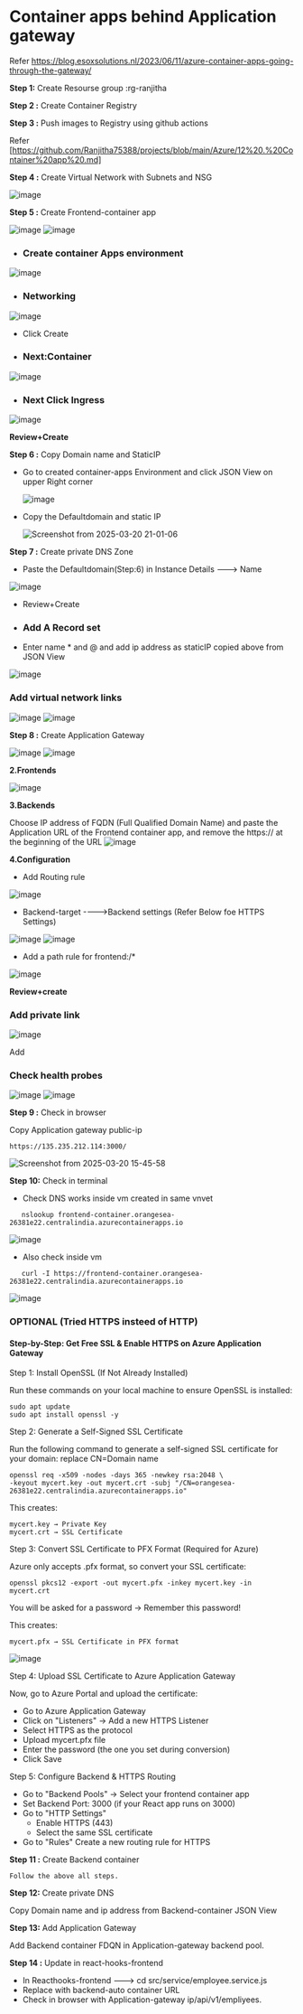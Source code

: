 # Container apps behind Application gateway

Refer https://blog.esoxsolutions.nl/2023/06/11/azure-container-apps-going-through-the-gateway/

**Step 1:** Create Resourse group :rg-ranjitha

**Step 2 :** Create Container Registry

**Step 3 :** Push images to Registry using github actions

Refer [https://github.com/Ranjitha75388/projects/blob/main/Azure/12%20.%20Container%20app%20.md]

**Step 4 :** Create Virtual Network with Subnets and NSG

![image](https://github.com/user-attachments/assets/77658f6e-cfdc-4997-84d4-63842405f141)


**Step 5 :** Create Frontend-container app

![image](https://github.com/user-attachments/assets/84000785-86d3-44c4-b85f-9b7e0a4f7213)
![image](https://github.com/user-attachments/assets/e70c0c54-b766-443d-b59c-3343d98477bc)

   - ### Create container Apps environment
   ![image](https://github.com/user-attachments/assets/e6023cb9-706c-4388-8f9a-31273101ce17)

   - ### Networking
   ![image](https://github.com/user-attachments/assets/7f27c25b-fb48-45a1-bc27-966a5d8c2778)

   - Click Create

- ### Next:Container
![image](https://github.com/user-attachments/assets/caaa3676-9f95-4d59-9319-b3526f5de09c)

- ### Next Click Ingress

![image](https://github.com/user-attachments/assets/8592bd70-d26b-4ae4-a647-b27d8b4bd8a0)

**Review+Create**

**Step 6 :** Copy Domain name and StaticIP

- Go to created container-apps Environment and click JSON View on upper Right corner

    ![image](https://github.com/user-attachments/assets/a93ac79b-a078-4dbe-aed9-b4e775b37346)

- Copy the Defaultdomain and static IP

   ![Screenshot from 2025-03-20 21-01-06](https://github.com/user-attachments/assets/9e16eacc-6e2b-4e93-868c-8b11ddfda060)

**Step 7 :** Create private DNS Zone

- Paste the Defaultdomain(Step:6) in Instance Details ---> Name

![image](https://github.com/user-attachments/assets/99f08bce-92ea-4635-997d-06688c95b9b2)

- Review+Create

 - ### Add A Record set

 - Enter name * and @ and add ip address as staticIP copied above from JSON View

 ![image](https://github.com/user-attachments/assets/b30deefe-ceec-4985-92bc-b522ec347aeb)

### Add virtual network links
![image](https://github.com/user-attachments/assets/4dcadc03-b80a-4edc-9bc3-89c3b4751051)
![image](https://github.com/user-attachments/assets/0b2bdbf9-1f27-42bc-901e-ef984ec5009f)

**Step 8 :** Create Application Gateway

![image](https://github.com/user-attachments/assets/56045864-3096-4578-98b2-cf17e2327e48)
![image](https://github.com/user-attachments/assets/9b8e7720-8c9c-4934-83ea-ea50fc685fb7)

**2.Frontends**

![image](https://github.com/user-attachments/assets/2ba2a5a5-1e10-4c22-9ccc-ef0bb7b6c20c)

**3.Backends**

Choose IP address of FQDN (Full Qualified Domain Name) and paste the Application URL of the Frontend container app, and remove the https:// at the beginning of the URL
![image](https://github.com/user-attachments/assets/45dc076d-4a9f-4015-97ba-1f32c7e76ca5)

**4.Configuration**

- Add Routing rule

![image](https://github.com/user-attachments/assets/968153c6-a2dd-4f51-8385-91951a2c243a)

- Backend-target  ---->Backend settings (Refer Below foe HTTPS Settings)

![image](https://github.com/user-attachments/assets/57d7eb3b-350f-41b1-a4b0-90d7d06abcea)
![image](https://github.com/user-attachments/assets/a6bd1166-455a-4de1-8b60-57e86e17fbaa)

- Add a path rule for frontend:/*

![image](https://github.com/user-attachments/assets/476d3bd3-4729-4e85-99b6-6fd7ff62c3ba)

**Review+create**

### Add private link

![image](https://github.com/user-attachments/assets/898d8755-961c-480d-8651-7b0c16232cd6)

Add

### Check health probes

![image](https://github.com/user-attachments/assets/ce0aafcc-a26b-4b9f-9304-652ffd6099f0)
![image](https://github.com/user-attachments/assets/aa32268c-cbd3-45ea-9dbe-362fde1483e2)

**Step 9 :** Check in browser

Copy Application gateway public-ip
```
https://135.235.212.114:3000/
```
![Screenshot from 2025-03-20 15-45-58](https://github.com/user-attachments/assets/aee0812f-9516-43a0-972c-d4991fd951f7)

**Step 10:** Check in terminal

- Check DNS works inside vm created in same vnvet
```
   nslookup frontend-container.orangesea-26381e22.centralindia.azurecontainerapps.io
```
![image](https://github.com/user-attachments/assets/5108340c-d8a1-4bf1-baa4-f030021bf004)

- Also check inside vm

```
   curl -I https://frontend-container.orangesea-26381e22.centralindia.azurecontainerapps.io
```
![image](https://github.com/user-attachments/assets/ea0c4545-cbff-4bef-991f-5dafd742eafb)

### OPTIONAL (Tried HTTPS insteed of HTTP)

#### Step-by-Step: Get Free SSL & Enable HTTPS on Azure Application Gateway

Step 1: Install OpenSSL (If Not Already Installed)

Run these commands on your local machine to ensure OpenSSL is installed:
```
sudo apt update
sudo apt install openssl -y
```
Step 2: Generate a Self-Signed SSL Certificate

Run the following command to generate a self-signed SSL certificate for your domain:
replace CN=Domain name
```
openssl req -x509 -nodes -days 365 -newkey rsa:2048 \
-keyout mycert.key -out mycert.crt -subj "/CN=orangesea-26381e22.centralindia.azurecontainerapps.io"
```
This creates:

    mycert.key → Private Key
    mycert.crt → SSL Certificate
Step 3: Convert SSL Certificate to PFX Format (Required for Azure)

Azure only accepts .pfx format, so convert your SSL certificate:
```
openssl pkcs12 -export -out mycert.pfx -inkey mycert.key -in mycert.crt
```
You will be asked for a password → Remember this password!

 This creates:

    mycert.pfx → SSL Certificate in PFX format

![image](https://github.com/user-attachments/assets/248577ac-4412-4dcc-b009-ab52b1fd6338)

Step 4: Upload SSL Certificate to Azure Application Gateway

Now, go to Azure Portal and upload the certificate:

   - Go to Azure Application Gateway
   - Click on "Listeners" → Add a new HTTPS Listener
   - Select HTTPS as the protocol
   - Upload mycert.pfx file
   - Enter the password (the one you set during conversion)
   - Click Save

 Step 5: Configure Backend & HTTPS Routing

 -   Go to "Backend Pools" → Select your frontend container app
  -  Set Backend Port: 3000 (if your React app runs on 3000)
   - Go to "HTTP Settings"
       -    Enable HTTPS (443)
       - Select the same SSL certificate
 -   Go to "Rules"
        Create a new routing rule for HTTPS

**Step 11 :** Create Backend container
    
    Follow the above all steps.
 
**Step 12:** Create private DNS

   Copy Domain name and ip address from Backend-container JSON View

**Step 13:** Add Application Gateway

  Add Backend container FDQN in Application-gateway backend pool.

**Step 14 :** Update in react-hooks-frontend

- In Reacthooks-frontend ---> cd src/service/employee.service.js
- Replace with backend-auto container URL
- Check in browser with Application-gateway ip/api/v1/empliyees.
  
  

